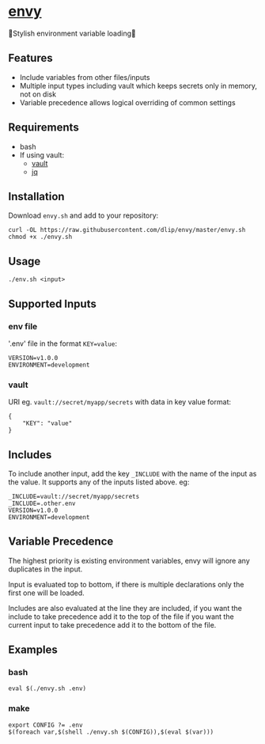 # [envy](https://github.com/dlip/envy)

🤵Stylish environment variable loading🤵

## Features

- Include variables from other files/inputs
- Multiple input types including vault which keeps secrets only in memory, not on disk
- Variable precedence allows logical overriding of common settings

## Requirements

- bash
- If using vault: 
    - [vault](https://www.vaultproject.io/docs/install/)
    - [jq](https://github.com/stedolan/jq)

## Installation

Download `envy.sh` and add to your repository:

```
curl -OL https://raw.githubusercontent.com/dlip/envy/master/envy.sh
chmod +x ./envy.sh
```

## Usage

`./env.sh <input>`

## Supported Inputs

### env file

'.env' file in the format `KEY=value`:

```
VERSION=v1.0.0
ENVIRONMENT=development
```

### vault

URI eg. `vault://secret/myapp/secrets` with data in key value format:

```
{
    "KEY": "value"
}
```

## Includes

To include another input, add the key `_INCLUDE` with the name of the input as the value. It supports any of the inputs listed above. eg:

```
_INCLUDE=vault://secret/myapp/secrets
_INCLUDE=.other.env
VERSION=v1.0.0
ENVIRONMENT=development
```

## Variable Precedence

The highest priority is existing environment variables, envy will ignore any duplicates in the input.

Input is evaluated top to bottom, if there is multiple declarations only the first one will be loaded.

Includes are also evaluated at the line they are included, if you want the include to take precedence add it to the top of the file if you want the current input to take precedence add it to the bottom of the file.

## Examples

### bash 

```
eval $(./envy.sh .env)
```

### make

```
export CONFIG ?= .env
$(foreach var,$(shell ./envy.sh $(CONFIG)),$(eval $(var)))
```
